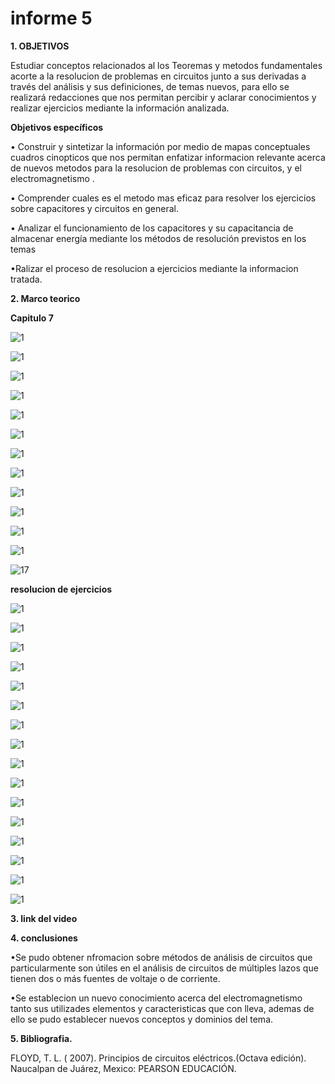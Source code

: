  # informe 5

**1. OBJETIVOS**

Estudiar conceptos relacionados al los Teoremas y metodos fundamentales acorte a la resolucion de problemas en circuitos junto a sus derivadas a través del análisis y sus definiciones, de temas nuevos, para ello se realizará redacciones que nos permitan percibir y aclarar conocimientos y realizar ejercicios mediante la información analizada.

**Objetivos específicos**

• Construir y sintetizar la información por medio de mapas conceptuales cuadros cinopticos que nos permitan enfatizar informacion relevante acerca de nuevos metodos para la resolucion de problemas con circuitos, y el electromagnetismo .

• Comprender cuales es el metodo mas eficaz para resolver los ejercicios sobre capacitores y circuitos en general.

• Analizar el funcionamiento de los capacitores y su capacitancia de almacenar energía mediante los métodos de resolución previstos en los temas

•Ralizar el proceso de resolucion a ejercicios mediante la informacion tratada.

**2. Marco teorico**

**Capitulo 7**

![1](https://github.com/Gomez-Erick/Fundamentos-de-circuirtos/blob/15960bf523e50b0d7aede236f313a7a648163f2d/ejercicios%20tarea%205/1.PNG)

![1](https://github.com/Gomez-Erick/Fundamentos-de-circuirtos/blob/15960bf523e50b0d7aede236f313a7a648163f2d/ejercicios%20tarea%205/2.PNG)

![1](https://github.com/Gomez-Erick/Fundamentos-de-circuirtos/blob/15960bf523e50b0d7aede236f313a7a648163f2d/ejercicios%20tarea%205/3.PNG)

![1](https://github.com/Gomez-Erick/Fundamentos-de-circuirtos/blob/15960bf523e50b0d7aede236f313a7a648163f2d/ejercicios%20tarea%205/4.PNG)

![1](https://github.com/Gomez-Erick/Fundamentos-de-circuirtos/blob/15960bf523e50b0d7aede236f313a7a648163f2d/ejercicios%20tarea%205/5.PNG)

![1](https://github.com/Gomez-Erick/Fundamentos-de-circuirtos/blob/15960bf523e50b0d7aede236f313a7a648163f2d/ejercicios%20tarea%205/6.PNG)

![1](https://github.com/Gomez-Erick/Fundamentos-de-circuirtos/blob/15960bf523e50b0d7aede236f313a7a648163f2d/ejercicios%20tarea%205/7.PNG)

![1](https://github.com/Gomez-Erick/Fundamentos-de-circuirtos/blob/15960bf523e50b0d7aede236f313a7a648163f2d/ejercicios%20tarea%205/8.PNG)

![1](https://github.com/Gomez-Erick/Fundamentos-de-circuirtos/blob/15960bf523e50b0d7aede236f313a7a648163f2d/ejercicios%20tarea%205/9.PNG)

![1](https://github.com/Gomez-Erick/Fundamentos-de-circuirtos/blob/15960bf523e50b0d7aede236f313a7a648163f2d/ejercicios%20tarea%205/10.PNG)

![1](https://github.com/Gomez-Erick/Fundamentos-de-circuirtos/blob/15960bf523e50b0d7aede236f313a7a648163f2d/ejercicios%20tarea%205/11.PNG)

![1](https://github.com/Gomez-Erick/Fundamentos-de-circuirtos/blob/15960bf523e50b0d7aede236f313a7a648163f2d/ejercicios%20tarea%205/12.PNG)

![1](https://github.com/Gomez-Erick/Fundamentos-de-circuirtos/blob/15960bf523e50b0d7aede236f313a7a648163f2d/ejercicios%20tarea%205/13.PNG)7

**resolucion de ejercicios**

![1](https://github.com/Gomez-Erick/Fundamentos-de-circuirtos/blob/2ede5f8b2eb8fcaa0da4c97df578d5d60c32ff8f/ejercicios%20tarea%205/ejercicios5/1y.PNG)

![1](https://github.com/Gomez-Erick/Fundamentos-de-circuirtos/blob/2ede5f8b2eb8fcaa0da4c97df578d5d60c32ff8f/ejercicios%20tarea%205/ejercicios5/2y.PNG)

![1](https://github.com/Gomez-Erick/Fundamentos-de-circuirtos/blob/2ede5f8b2eb8fcaa0da4c97df578d5d60c32ff8f/ejercicios%20tarea%205/ejercicios5/3y.PNG)

![1](https://github.com/Gomez-Erick/Fundamentos-de-circuirtos/blob/2ede5f8b2eb8fcaa0da4c97df578d5d60c32ff8f/ejercicios%20tarea%205/ejercicios5/4y.PNG)

![1](https://github.com/Gomez-Erick/Fundamentos-de-circuirtos/blob/2ede5f8b2eb8fcaa0da4c97df578d5d60c32ff8f/ejercicios%20tarea%205/ejercicios5/5y.PNG)

![1](https://github.com/Gomez-Erick/Fundamentos-de-circuirtos/blob/2ede5f8b2eb8fcaa0da4c97df578d5d60c32ff8f/ejercicios%20tarea%205/ejercicios5/6y.PNG)

![1](https://github.com/Gomez-Erick/Fundamentos-de-circuirtos/blob/2ede5f8b2eb8fcaa0da4c97df578d5d60c32ff8f/ejercicios%20tarea%205/ejercicios5/7y.PNG)

![1](https://github.com/Gomez-Erick/Fundamentos-de-circuirtos/blob/2ede5f8b2eb8fcaa0da4c97df578d5d60c32ff8f/ejercicios%20tarea%205/ejercicios5/8y.PNG)

![1](https://github.com/Gomez-Erick/Fundamentos-de-circuirtos/blob/2ede5f8b2eb8fcaa0da4c97df578d5d60c32ff8f/ejercicios%20tarea%205/ejercicios5/9y.PNG)

![1](https://github.com/Gomez-Erick/Fundamentos-de-circuirtos/blob/2ede5f8b2eb8fcaa0da4c97df578d5d60c32ff8f/ejercicios%20tarea%205/ejercicios5/10y.PNG)

![1](https://github.com/Gomez-Erick/Fundamentos-de-circuirtos/blob/2ede5f8b2eb8fcaa0da4c97df578d5d60c32ff8f/ejercicios%20tarea%205/ejercicios5/11y.PNG)

![1](https://github.com/Gomez-Erick/Fundamentos-de-circuirtos/blob/2ede5f8b2eb8fcaa0da4c97df578d5d60c32ff8f/ejercicios%20tarea%205/ejercicios5/12y.PNG)

![1](https://github.com/Gomez-Erick/Fundamentos-de-circuirtos/blob/2ede5f8b2eb8fcaa0da4c97df578d5d60c32ff8f/ejercicios%20tarea%205/ejercicios5/13y.PNG)

![1](https://github.com/Gomez-Erick/Fundamentos-de-circuirtos/blob/2ede5f8b2eb8fcaa0da4c97df578d5d60c32ff8f/ejercicios%20tarea%205/ejercicios5/14y.PNG)

![1](https://github.com/Gomez-Erick/Fundamentos-de-circuirtos/blob/2ede5f8b2eb8fcaa0da4c97df578d5d60c32ff8f/ejercicios%20tarea%205/ejercicios5/15y.PNG)

![1](https://github.com/Gomez-Erick/Fundamentos-de-circuirtos/blob/2ede5f8b2eb8fcaa0da4c97df578d5d60c32ff8f/ejercicios%20tarea%205/ejercicios5/16y.PNG)

**3. link del video**




**4. conclusiones**

•Se pudo obtener nfromacion sobre métodos de análisis de circuitos que particularmente son útiles en el análisis de circuitos de
múltiples lazos que tienen dos o más fuentes de voltaje o de corriente.

•Se establecion un nuevo conocimiento acerca del electromagnetismo tanto sus utilizades elementos y caracteristicas que con lleva, ademas de ello se pudo establecer nuevos conceptos y dominios del tema.

**5. Bibliografia.**

FLOYD, T. L. ( 2007). Principios de circuitos eléctricos.(Octava edición). Naucalpan de Juárez, Mexico: PEARSON EDUCACIÓN.

